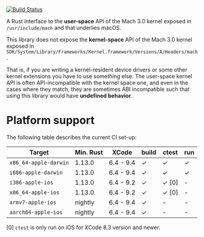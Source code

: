 [![Build Status](https://travis-ci.org/fitzgen/mach.png?branch=master)](https://travis-ci.org/fitzgen/mach)

A Rust interface to the **user-space** API of the Mach 3.0 kernel exposed in
`/usr/include/mach` and that underlies macOS.

This library does not expose the **kernel-space** API of the Mach 3.0 kernel
exposed in
`SDK/System/Library/Frameworks/Kernel.framework/Versions/A/Headers/mach`. 

That is, if you are writing a kernel-resident device drivers or some other
kernel extensions you have to use something else. The user-space kernel API is
often API-incompatible with the kernel space one, and even in the cases where
they match, they are sometimes ABI incompatible such that using this library
would have **undefined behavior**.

# Platform support

The following table describes the current CI set-up:

| Target                | Min. Rust |   XCode   | build | ctest | run |
|-----------------------|-----------|-----------|-------|-------|-----|
| `x86_64-apple-darwin` |  1.13.0   | 6.4 - 9.4 | ✓     | ✓     | ✓   | 
| `i686-apple-darwin`   |  1.13.0   | 6.4 - 9.4 | ✓     | ✓     | ✓   |
| `i386-apple-ios`      |  1.13.0   | 6.4 - 9.2 | ✓     | ✓ [0] | -   |
| `x86_64-apple-ios`    |  1.13.0   | 6.4 - 9.2 | ✓     | ✓ [0] | -   |
| `armv7-apple-ios`     |  nightly  | 6.4 - 9.4 | ✓     | -     | -   |
| `aarch64-apple-ios`   |  nightly  | 6.4 - 9.4 | ✓     | -     | -   |

[0] `ctest` is only run on iOS for XCode 8.3 version and newer.
